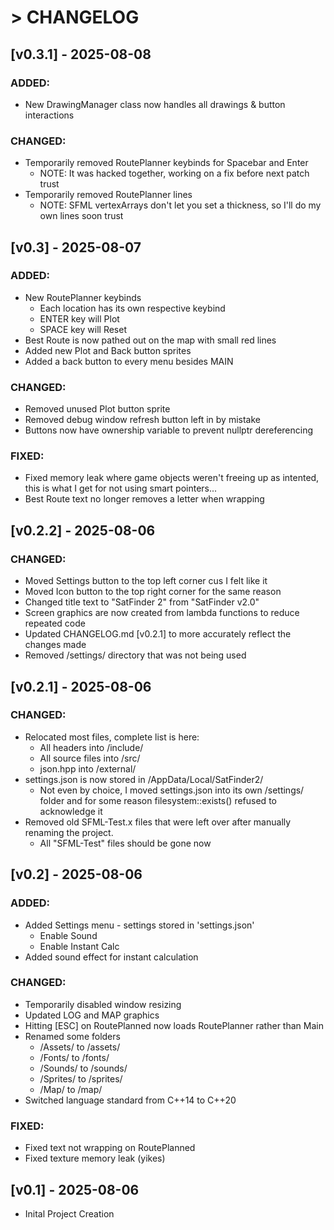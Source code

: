 # > CHANGELOG

## [v0.3.1] - 2025-08-08

### ADDED:

- New DrawingManager class now handles all drawings & button interactions

### CHANGED:

- Temporarily removed RoutePlanner keybinds for Spacebar and Enter
	- NOTE: It was hacked together, working on a fix before next patch trust
- Temporarily removed RoutePlanner lines
	- NOTE: SFML vertexArrays don't let you set a thickness, so I'll do my own lines soon trust

## [v0.3] - 2025-08-07

### ADDED:

- New RoutePlanner keybinds
	- Each location has its own respective keybind
	- ENTER key will Plot
	- SPACE key will Reset
- Best Route is now pathed out on the map with small red lines
- Added new Plot and Back button sprites
- Added a back button to every menu besides MAIN

### CHANGED:

- Removed unused Plot button sprite
- Removed debug window refresh button left in by mistake
- Buttons now have ownership variable to prevent nullptr dereferencing

### FIXED:

- Fixed memory leak where game objects weren't freeing up as intented, this is what I get for not using smart pointers...
- Best Route text no longer removes a letter when wrapping



## [v0.2.2] - 2025-08-06

### CHANGED:

- Moved Settings button to the top left corner cus I felt like it
- Moved Icon button to the top right corner for the same reason
- Changed title text to "SatFinder 2" from "SatFinder v2.0"
- Screen graphics are now created from lambda functions to reduce repeated code
- Updated CHANGELOG.md [v0.2.1] to more accurately reflect the changes made
- Removed /settings/ directory that was not being used



## [v0.2.1] - 2025-08-06

### CHANGED:

- Relocated most files, complete list is here:
	- All headers into /include/
	- All source files into /src/
	- json.hpp into /external/
- settings.json is now stored in /AppData/Local/SatFinder2/
	- Not even by choice, I moved settings.json into its own /settings/ folder and for some reason filesystem::exists() refused to acknowledge it
- Removed old SFML-Test.x files that were left over after manually renaming the project.
	- All "SFML-Test" files should be gone now



## [v0.2] - 2025-08-06

### ADDED:

- Added Settings menu - settings stored in 'settings.json'
	- Enable Sound
	- Enable Instant Calc
- Added sound effect for instant calculation

### CHANGED:

- Temporarily disabled window resizing
- Updated LOG and MAP graphics
- Hitting [ESC] on RoutePlanned now loads RoutePlanner rather than Main
- Renamed some folders
	- /Assets/ to /assets/
	- /Fonts/ to /fonts/
	- /Sounds/ to /sounds/
	- /Sprites/ to /sprites/
	- /Map/ to /map/
- Switched language standard from C\+\+14 to C\+\+20
	
### FIXED:

- Fixed text not wrapping on RoutePlanned
- Fixed texture memory leak (yikes)



## [v0.1] - 2025-08-06
- Inital Project Creation
